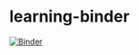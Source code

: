 # learning-binder

[![Binder](https://mybinder.org/badge_logo.svg)](https://mybinder.org/v2/gh/valeriavitale/learning-binder/HEAD)

